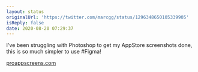 ```yaml
---
layout: status
originalUrl: 'https://twitter.com/marcgg/status/1296348650105339905'
isReply: false
date: 2020-08-20 07:29:37
---
```


I've been struggling with Photoshop to get my AppStore screenshots done, this is so much simpler to use #Figma! 

[proappscreens.com](https://proappscreens.com/)
